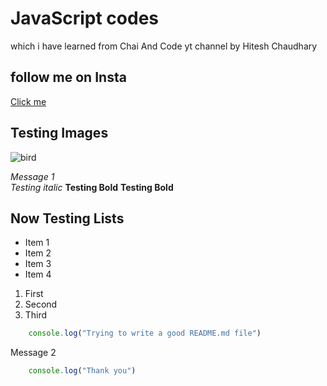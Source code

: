 # JavaScript codes
which i have learned from Chai And Code yt channel by Hitesh Chaudhary
## follow me on Insta
[Click me](https://www.instagram.com/brknsahil)

## Testing Images
![bird](https://www.google.com/imgres?q=birds&imgurl=https%3A%2F%2Fwww.shutterstock.com%2Fimage-vector%2Fwild-zoo-different-birds-cartoon-600nw-2501719065.jpg&imgrefurl=https%3A%2F%2Fwww.shutterstock.com%2Fsearch%2Fbeautiful-birds&docid=I-owwtB0isVImM&tbnid=MNsC08mNc16J2M&vet=12ahUKEwi-2rCk_s-LAxUHyDgGHUpFB-UQM3oECBoQAA..i&w=600&h=338&hcb=2&ved=2ahUKEwi-2rCk_s-LAxUHyDgGHUpFB-UQM3oECBoQAA)

*Message 1*  
_Testing italic_ 
**Testing Bold** 
__Testing Bold__ 

## Now Testing Lists
- Item 1
- Item 2
- Item 3
- Item 4

1. First
2. Second
3. Third

```JavaScript
    console.log("Trying to write a good README.md file")
```

Message 2

```javaScript
    console.log("Thank you")
```